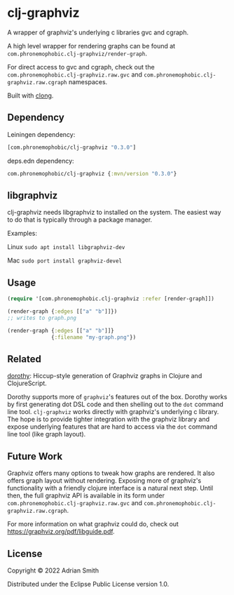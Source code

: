 # clj-graphviz

A wrapper of graphviz's underlying c libraries gvc and cgraph. 

A high level wrapper for rendering graphs can be found at `com.phronemophobic.clj-graphviz/render-graph`.

For direct access to gvc and cgraph, check out the `com.phronemophobic.clj-graphviz.raw.gvc` and `com.phronemophobic.clj-graphviz.raw.cgraph` namespaces.

Built with [clong](https://github.com/phronmophobic/clong).

## Dependency

Leiningen dependency:

```clojure
[com.phronemophobic/clj-graphviz "0.3.0"]
```

deps.edn dependency:

```clojure
com.phronemophobic/clj-graphviz {:mvn/version "0.3.0"}
```

## libgraphviz

clj-graphviz needs libgraphviz to installed on the system. The easiest way to do that is typically through a package manager.

Examples:

Linux
`sudo apt install libgraphviz-dev`

Mac
`sudo port install graphviz-devel`

## Usage

```clojure
(require '[com.phronemophobic.clj-graphviz :refer [render-graph]])

(render-graph {:edges [["a" "b"]]})
;; writes to graph.png

(render-graph {:edges [["a" "b"]]}
              {:filename "my-graph.png"})

```

## Related

[dorothy](https://github.com/daveray/dorothy): Hiccup-style generation of Graphviz graphs in Clojure and ClojureScript.

Dorothy supports more of `graphviz`'s features out of the box. Dorothy works by first generating dot DSL code and then shelling out to the `dot` command line tool. `clj-graphviz` works directly with graphviz's underlying c library. The hope is to provide tighter integration with the graphviz library and expose underlying features that are hard to access via the `dot` command line tool (like graph layout).

## Future Work

Graphviz offers many options to tweak how graphs are rendered. It also offers graph layout without rendering. Exposing more of graphviz's functionality with a friendly clojure interface is a natural next step. Until then, the full graphviz API is available in its form under `com.phronemophobic.clj-graphviz.raw.gvc` and `com.phronemophobic.clj-graphviz.raw.cgraph`.

For more information on what graphviz could do, check out https://graphviz.org/pdf/libguide.pdf.

## License

Copyright © 2022 Adrian Smith

Distributed under the Eclipse Public License version 1.0.
